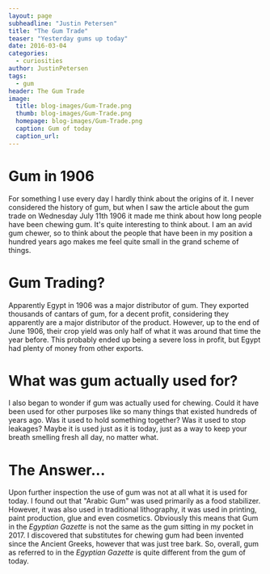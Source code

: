 ```yaml
---
layout: page
subheadline: "Justin Petersen"
title: "The Gum Trade"
teaser: "Yesterday gums up today"
date: 2016-03-04
categories:
  - curiosities
author: JustinPetersen
tags:
  - gum
header: The Gum Trade
image:
  title: blog-images/Gum-Trade.png
  thumb: blog-images/Gum-Trade.png
  homepage: blog-images/Gum-Trade.png
  caption: Gum of today
  caption_url:
---
```

# Gum in 1906
For something I use every day I hardly think about the origins of it. I never considered the history of gum, but when I saw the article about the gum trade on Wednesday July 11th 1906 it made me think about how long people have been chewing gum. It's quite interesting to think about. I am an avid gum chewer, so to think about the people that have been in my position a hundred years ago makes me feel quite small in the grand scheme of things.

# Gum Trading?
Apparently Egypt in 1906 was a major distributor of gum. They exported thousands of cantars of gum, for a decent profit, considering they apparently are a major distributor of the product. However, up to the end of June 1906, their crop yield was only half of what it was around that time the year before. This probably ended up being a severe loss in profit, but Egypt had plenty of money from other exports.

# What was gum actually used for?
I also began to wonder if gum was actually used for chewing. Could it have been used for other purposes like so many things that existed hundreds of years ago. Was it used to hold something together? Was it used to stop leakages? Maybe it is used just as it is today, just as a way to keep your breath smelling fresh all day, no matter what.

# The Answer...
Upon further inspection the use of gum was not at all what it is used for today. I found out that "Arabic Gum" was used primarily as a food stabilizer. However, it was also used in traditional lithography, it was used in printing, paint production, glue and even cosmetics. Obviously this means that Gum in the *Egyptian Gazette* is not the same as the gum sitting in my pocket in 2017. I discovered that substitutes for chewing gum had been invented since the Ancient Greeks, however that was just tree bark. So, overall, gum as referred to in the *Egyptian Gazette* is quite different from the gum of today.
